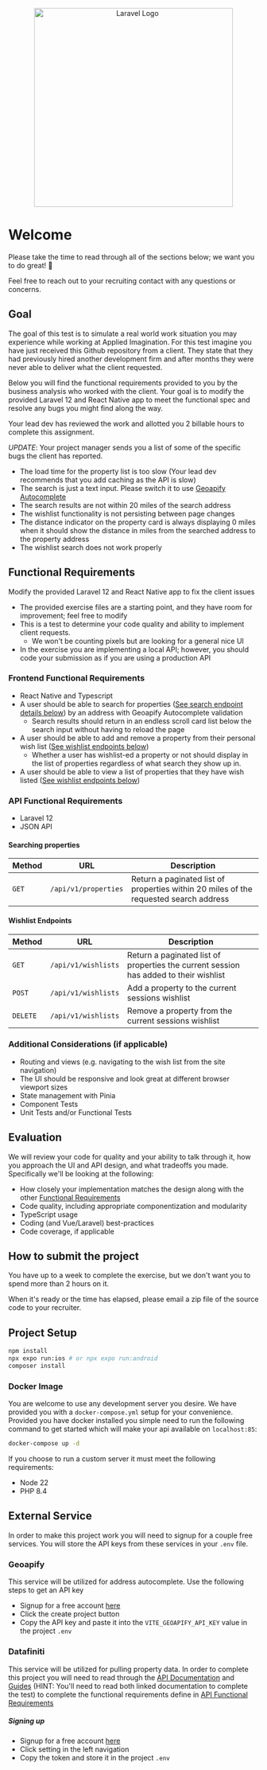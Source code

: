 <p align="center">
    <a href="https://appliedimagination.com/" target="_blank">
        <img src="https://images.appliedimagination.com/common/ai-logo-color-light.png" width="400" alt="Laravel Logo">
    </a>
</p>

# Welcome

Please take the time to read through all of the sections below; we want you to do great! :rocket:

Feel free to reach out to your recruiting contact with any questions or concerns.

## Goal

The goal of this test is to simulate a real world work situation you may experience while working at Applied Imagination.
For this test imagine you have just received this Github repository from a client. They state that they had previously
hired another development firm and after months they were never able to deliver what the client requested.

Below you will find the functional requirements provided to you by the business analysis who worked with the client. Your
goal is to modify the provided Laravel 12 and React Native app to meet the functional spec and resolve any bugs you might find
along the way.

Your lead dev has reviewed the work and allotted you 2 billable hours to complete this assignment.

*UPDATE*: Your project manager sends you a list of some of the specific bugs the client has reported.

- The load time for the property list is too slow (Your lead dev recommends that you add caching as the API is slow)
- The search is just a text input. Please switch it to use [Geoapify Autocomplete](https://www.npmjs.com/package/@geoapify/geocoder-autocomplete)
- The search results are not within 20 miles of the search address
- The wishlist functionality is not persisting between page changes
- The distance indicator on the property card is always displaying 0 miles when it should show the distance in miles from the searched address to the property address
- The wishlist search does not work properly

## Functional Requirements

Modify the provided Laravel 12 and React Native app to fix the client issues

- The provided exercise files are a starting point, and they have room for improvement; feel free to modify
- This is a test to determine your code quality and ability to implement client requests.
  - We won't be counting pixels but are looking for a general nice UI
- In the exercise you are implementing a local API; however, you should code your submission as if you are using a production API

### Frontend Functional Requirements

- React Native and Typescript
- A user should be able to search for properties ([See search endpoint details below](#searching-properties)) by an address with Geoapify Autocomplete validation
    - Search results should return in an endless scroll card list below the search input without having to reload the page
- A user should be able to add and remove a property from their personal wish list ([See wishlist endpoints below](#wishlist-endpoints))
    - Whether a user has wishlist-ed a property or not should display in the list of properties regardless of what search they show up in.
- A user should be able to view a list of properties that they have wish listed ([See wishlist endpoints below](#wishlist-endpoints))

### API Functional Requirements

- Laravel 12
- JSON API

#### Searching properties

| Method | URL                  | Description                                                                           |
|--------|----------------------|---------------------------------------------------------------------------------------|
| `GET`  | `/api/v1/properties` | Return a paginated list of properties within 20 miles of the requested search address |

#### Wishlist Endpoints

| Method   | URL                 | Description                                                                           |
|----------|---------------------|---------------------------------------------------------------------------------------|
| `GET`    | `/api/v1/wishlists` | Return a paginated list of properties the current session has added to their wishlist |
| `POST`   | `/api/v1/wishlists` | Add a property to the current sessions wishlist                                       |
| `DELETE` | `/api/v1/wishlists` | Remove a property from the current sessions wishlist                                  |

### Additional Considerations (if applicable)

- Routing and views (e.g. navigating to the wish list from the site navigation)
- The UI should be responsive and look great at different browser viewport sizes
- State management with Pinia
- Component Tests
- Unit Tests and/or Functional Tests

## Evaluation

We will review your code for quality and your ability to talk through it, how you approach the UI and API design, and what tradeoffs you made. Specifically we'll be looking at the following:

- How closely your implementation matches the design along with the other [Functional Requirements](#functional-requirements)
- Code quality, including appropriate componentization and modularity
- TypeScript usage
- Coding (and Vue/Laravel) best-practices
- Code coverage, if applicable

## How to submit the project

You have up to a week to complete the exercise, but we don't want you to spend more than 2 hours on it.

When it's ready or the time has elapsed, please email a zip file of the source code to your recruiter.

## Project Setup

```sh
npm install
npx expo run:ios # or npx expo run:android
composer install
```

### Docker Image

You are welcome to use any development server you desire. We have provided you with a `docker-compose.yml` setup for your convenience. Provided you have docker installed you simple need to run the following command to get started which will make your api available on `localhost:85`:

```sh
docker-compose up -d
```

If you choose to run a custom server it must meet the following requirements:

- Node 22
- PHP 8.4

## External Service

In order to make this project work you will need to signup for a couple free services. You will store the API keys from these services in your `.env` file.

### Geoapify

This service will be utilized for address autocomplete. Use the following steps to get an API key

- Signup for a free account [here](https://myprojects.geoapify.com/register)
- Click the create project button
- Copy the API key and paste it into the `VITE_GEOAPIFY_API_KEY` value in the project `.env`

### Datafiniti

This service will be utilized for pulling property data. In order to complete this project you will need to read through the [API Documentation](https://docs.datafiniti.co/reference/properties) and [Guides](https://docs.datafiniti.co/docs/constructing-property-queries#geo-queries) (HINT:
You'll need to read both linked documentation to complete the test) to complete the functional requirements define in [API Functional Requirements](#api-functional-requirements)

##### Signing up

- Signup for a free account [here](https://portal.datafiniti.co/sign-up)
- Click setting in the left navigation
- Copy the token and store it in the project `.env`
